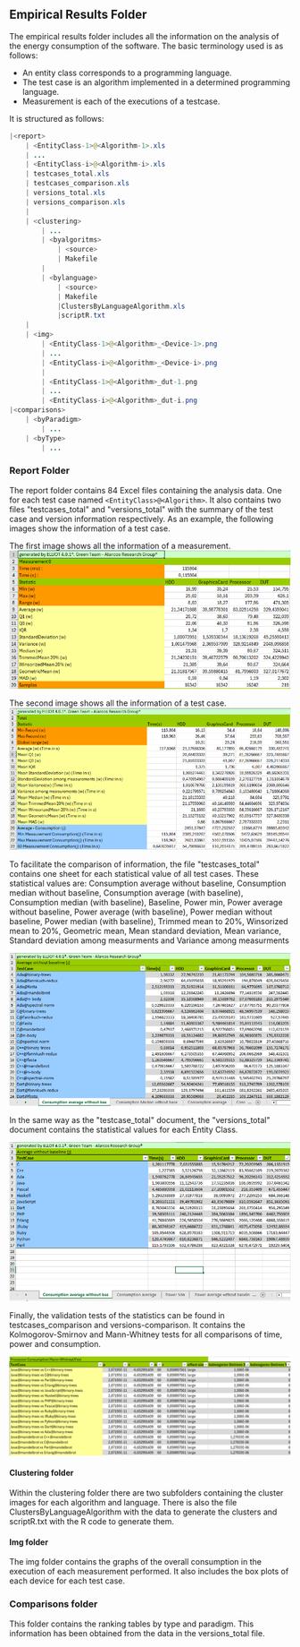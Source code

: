 ## Empirical Results Folder

The empirical results folder includes all the information on the analysis of the energy consumption of the software. The basic terminology used is as follows:
- An entity class corresponds to a programming language. 
- The test case is an algorithm implemented in a determined programming language.
- Measurement is each of the executions of a testcase.

It is structured as follows:

```Java
|<report>
	| <EntityClass-1>@<Algorithm-1>.xls
	| ...
	| <EntityClass-i>@<Algorithm-i>.xls
	| testcases_total.xls
	| testcases_comparison.xls
	| versions_total.xls
	| versions_comparison.xls
	| 
	| <clustering>
		| ...
		| <byalgoritms>
			| <source>
			| Makefile
		|
		| <bylanguage>
			| <source>
			| Makefile
        	|ClustersByLanguageAlgorithm.xls
        	|scriptR.txt
	| 
	| <img>
		| <EntityClass-1>@<Algorithm>_<Device-1>.png
		| ...
		| <EntityClass-i>@<Algorithm>_<Device-i>.png
		|
		| <EntityClass-1>@<Algorithm>_dut-1.png
		| ...
		| <EntityClass-i>@<Algorithm>_dut-i.png
|<comparisons>
	| <byParadigm>
		| ...
	| <byType>
		| ...
```
### Report Folder
The report folder contains 84 Excel files containing the analysis data. One for each test case named `<EntityClass>@<Algorithm>`. It also contains two files "testcases_total" and "versions_total" with the summary of the test case and version information respectively.
As an example, the following images show the information of a test case.

The first image shows all the information of a measurement.
![](../resources/measurement_example.PNG)

The second image shows all the information of a test case.
![](../resources/testcase_example.PNG)

To facilitate the comparison of information, the file "testcases_total" contains one sheet for each statistical value of all test cases. These statistical values are:
Consumption average without baseline, Consumption median without baseline, Consumption average (with baseline), Consumption median (with baseline), Baseline, Power min, Power average without baseline, Power average (with baseline), Power median without baseline, Power median (with baseline), Trimmed mean to 20%, Winsorized mean to 20%, Geometric mean, Mean standard deviation, Mean variance, Standard deviation among measurments and Variance among measurments

![](../resources/testcases_total_example.PNG)

In the same way as the "testcase_total" document, the "versions_total" document contains the statistical values for each Entity Class.

![](../resources/versions_total_example.PNG)

Finally, the validation tests of the statistics can be found in testcases_comparison and versions-comparison. It contains the Kolmogorov-Smirnov and Mann-Whitney tests for all comparisons of time, power and consumption.

![](../resources/comparison_example.PNG)

#### Clustering folder
Within the clustering folder there are two subfolders containing the cluster images for each algorithm and language. There is also the file ClustersByLanguageAlgorithm with the data to generate the clusters and scriptR.txt with the R code to generate them.

#### Img folder
The img folder contains the graphs of the overall consumption in the execution of each measurement performed. It also includes the box plots of each device for each test case.

### Comparisons folder
This folder contains the ranking tables by type and paradigm. This information has been obtained from the data in the versions_total file.
